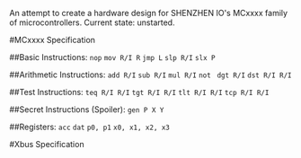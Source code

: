 An attempt to create a hardware design for SHENZHEN IO's MCxxxx family of microcontrollers.
Current state: unstarted.

#MCxxxx Specification

##Basic Instructions:
`nop`
`mov R/I R`
`jmp L`
`slp R/I`
`slx P`

##Arithmetic Instructions:
`add R/I`
`sub R/I`
`mul R/I`
`not `
`dgt R/I`
`dst R/I R/I`

##Test Instructions:
`teq R/I R/I`
`tgt R/I R/I`
`tlt R/I R/I`
`tcp R/I R/I`

##Secret Instructions (Spoiler):
`gen P X Y`

##Registers:
`acc`
`dat`
`p0, p1`
`x0, x1, x2, x3`

#Xbus Specification
